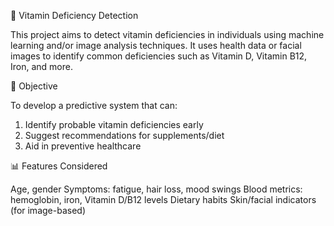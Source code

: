 🧬 Vitamin Deficiency Detection

This project aims to detect vitamin deficiencies in individuals using machine learning and/or image analysis techniques. It uses health data or facial images to identify common deficiencies such as Vitamin D, Vitamin B12, Iron, and more.

📌 Objective

To develop a predictive system that can:

1. Identify probable vitamin deficiencies early
2. Suggest recommendations for supplements/diet
3. Aid in preventive healthcare

📊 Features Considered

Age, gender
Symptoms: fatigue, hair loss, mood swings
Blood metrics: hemoglobin, iron, Vitamin D/B12 levels
Dietary habits
Skin/facial indicators (for image-based)
